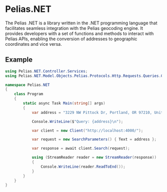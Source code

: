 # Pelias.NET
The Pelias .NET is a library written in the .NET programming language that facilitates seamless integration with the Pelias geocoding engine. It provides developers with a set of functions and methods to interact with Pelias APIs, enabling the conversion of addresses to geographic coordinates and vice versa.

## Example
```csharp
using Pelias.NET.Controller.Services;
using Pelias.NET.Model.Objects.Pelias.Protocols.Http.Requests.Queries.Geocoding;

namespace Pelias.NET
{
    class Program
    {
        static async Task Main(string[] args)
        {
            var address = "3229 NW Pittock Dr, Portland, OR 97210, United States";

            Console.WriteLine($"Query: {address}\n");

            var client = new Client("http://localhost:4000/");

            var request = new SearchParameters() { Text = address };

            var response = await client.Search(request);

            using (StreamReader reader = new StreamReader(response))
            {
                Console.WriteLine(reader.ReadToEnd());
            }
        }
    }
}
```
